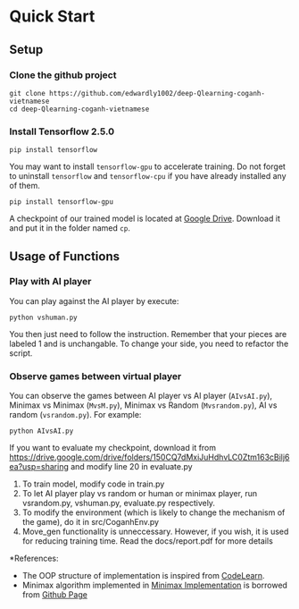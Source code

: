 # Quick Start
## Setup
### Clone the github project
```
git clone https://github.com/edwardly1002/deep-Qlearning-coganh-vietnamese
cd deep-Qlearning-coganh-vietnamese
```
### Install Tensorflow 2.5.0
```
pip install tensorflow
```
You may want to install `tensorflow-gpu` to accelerate training. Do not forget to uninstall `tensorflow` and `tensorflow-cpu` if you have already installed any of them. 
```
pip install tensorflow-gpu
```
A checkpoint of our trained model is located at [Google Drive](https://drive.google.com/file/d/1Pjd-TRsRWeNlf3BPV9S8B9PQMBEe13oL/view?usp=sharing). Download it and put it in the folder named `cp`.

## Usage of Functions
### Play with AI player
You can play against the AI player by execute:
```
python vshuman.py
```
You then just need to follow the instruction. Remember that your pieces are labeled 1 and is unchangable. To change your side, you need to refactor the script.
### Observe games between virtual player
You can observe the games between AI player vs AI player (`AIvsAI.py`), Minimax vs Minimax (`MvsM.py`), Minimax vs Random (`Mvsrandom.py`), AI vs random (`vsrandom.py`). For example:
```
python AIvsAI.py
```

If you want to evaluate my checkpoint, download it from https://drive.google.com/drive/folders/150CQ7dMxiJuHdhvLC0Ztm163cBilj6ea?usp=sharing and modify line 20 in evaluate.py
1. To train model, modify code in train.py
2. To let AI player play vs random or human or minimax player, run vsrandom.py, vshuman.py, evaluate.py respectively. 
3. To modify the environment (which is likely to change the mechanism of the game), do it in src/CoganhEnv.py
4. Move_gen functionality is unneccessary. However, if you wish, it is used for reducing training time. Read the docs/report.pdf for more details

*References: 
- The OOP structure of implementation is inspired from [CodeLearn](https://codelearn.io/sharing/day-ai-danh-tictactoe-voi-deep-learning).
- Minimax algorithm implemented in [Minimax Implementation](src/Minimax.py) is borrowed from [Github Page](https://github.com/voxuannguyen2001/BTL2_AI)


